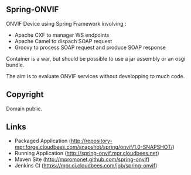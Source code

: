 Spring-ONVIF
--------------------
ONVIF Device using Spring Framework involving :
- Apache CXF to manager WS endpoints
- Apache Camel to dispach SOAP request
- Groovy to process SOAP request and produce SOAP response

Container is a war, but should be possible to use a jar assembly or an osgi bundle.

The aim is to evaluate ONVIF services without developping to much code.

Copyright
------------
Domain public.


Links
------------
- Packaged Application (http://repository-mpr.forge.cloudbees.com/snapshot/spring/onvif/1.0-SNAPSHOT/)
- Running Application (http://spring-onvif.mpr.cloudbees.net)
- Maven Site (http://mpromonet.github.com/spring-onvif)
- Jenkins CI (https://mpr.ci.cloudbees.com/job/spring-onvif)
